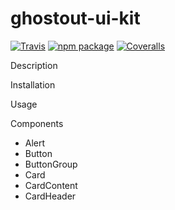 # ghostout-ui-kit

[![Travis][build-badge]][build]
[![npm package][npm-badge]][npm]
[![Coveralls][coveralls-badge]][coveralls]

[build-badge]: https://img.shields.io/travis/user/repo/master.png?style=flat-square
[build]: https://travis-ci.org/user/repo

[npm-badge]: https://badge.fury.io/js/ghostout-ui-kit.svg
[npm]: https://www.npmjs.org/package/ghostout-ui-kit

[coveralls-badge]: https://img.shields.io/coveralls/user/repo/master.png?style=flat-square
[coveralls]: https://coveralls.io/github/user/repo

Description

Installation

Usage

Components
* Alert
* Button
* ButtonGroup
* Card
* CardContent
* CardHeader


